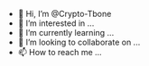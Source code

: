 - 👋 Hi, I’m @Crypto-Tbone
- 👀 I’m interested in ...
- 🌱 I’m currently learning ...
- 💞️ I’m looking to collaborate on ...
- 📫 How to reach me ...

<!---
Crypto-Tbone/Crypto-Tbone is a ✨ special ✨ repository because its `README.md` (this file) appears on your GitHub profile.
You can click the Preview link to take a look at your changes.
--->
